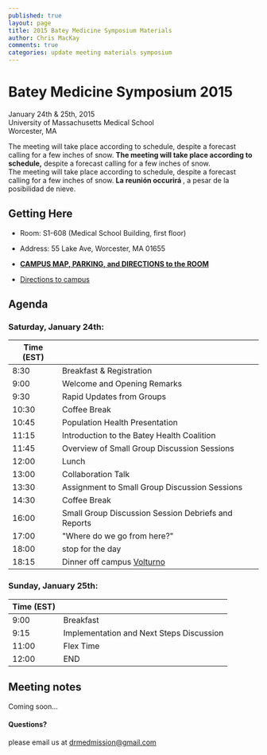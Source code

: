 ```yaml
---
published: true
layout: page
title: 2015 Batey Medicine Symposium Materials
author: Chris MacKay
comments: true
categories: update meeting materials symposium
---
```


# Batey Medicine Symposium 2015

January 24th & 25th, 2015  
University of Massachusetts Medical School  
Worcester, MA  

<div class="alert alert-danger" role="alert">
    <span class="glyphicon glyphicon-exclamation-sign" aria-hidden="true"></span>
    <span class="sr-only">The meeting will take place according to schedule, despite a forecast calling for a few inches of snow. </span>
        <strong>The meeting will take place according to schedule,</strong> despite a forecast calling for a few inches of snow.
</div>
<div class="alert alert-danger" role="alert">
    <span class="glyphicon glyphicon-exclamation-sign" aria-hidden="true"></span>
    <span class="sr-only">The meeting will take place according to schedule, despite a forecast calling for a few inches of snow. </span>
        <strong>La reunión occurirá </strong> , a pesar de la posibilidad de nieve.
</div>

## Getting Here

- Room: S1-608 (Medical School Building, first floor)
- Address: 55 Lake Ave, Worcester, MA 01655

- [**CAMPUS MAP, PARKING, and DIRECTIONS to the ROOM**](2015-symposium-map.png)

- [Directions to campus](http://www.umassmed.edu/about/directions/)

## Agenda

### Saturday, January 24th:

| Time (EST) |                                             |
|------------|---------------------------------------------|
| 8:30       | Breakfast & Registration                    |
| 9:00       | Welcome and Opening Remarks                 |
| 9:30       | Rapid Updates from Groups                   |
| 10:30      | Coffee Break                                |
| 10:45      | Population Health Presentation              |
| 11:15      | Introduction to the Batey Health Coalition  |
| 11:45      | Overview of Small Group Discussion Sessions |
| 12:00      | Lunch                                       |
| 13:00      | Collaboration Talk                          |
| 13:30      | Assignment to Small Group Discussion Sessions|
| 14:30      | Coffee Break                                |
| 16:00      | Small Group Discussion Session Debriefs and Reports       |
| 17:00      | "Where do we go from here?"                 |
| 18:00      | stop for the day                            |
| 18:15      | Dinner off campus [Volturno](http://www.volturnopizza.com/)      |

### Sunday, January 25th:

| Time (EST) |                                          |
|------------|------------------------------------------|
| 9:00       | Breakfast                                |
| 9:15       | Implementation and Next Steps Discussion |
| 11:00      | Flex Time                                |
| 12:00      | END                                      |

## Meeting notes

Coming soon...

<h4>Questions?</h4>
<p>please email us at <a href="mailto:drmedmission@gmail.com">drmedmission@gmail.com</a></p>
